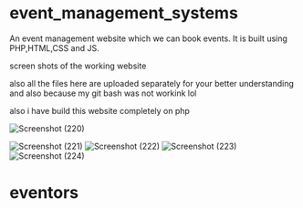 # event_management_systems
An event management website which we can book events. It is built using PHP,HTML,CSS and JS.

screen shots of the working website 

also all the files here are uploaded separately for your better understanding and also because my git bash was not workink lol 

also i have build this website completely on php 


![Screenshot (220)](https://github.com/mayurbhat13/eventors/assets/154245469/3112a380-bfef-4af8-b78b-5257b969af4c)


![Screenshot (221)](https://github.com/mayurbhat13/eventors/assets/154245469/3032709d-f7c5-4150-a995-2a91a55feaa8)
![Screenshot (222)](https://github.com/mayurbhat13/eventors/assets/154245469/b5a7eaea-acae-43a6-b6dd-b0af3586811f)
![Screenshot (223)](https://github.com/mayurbhat13/eventors/assets/154245469/0e5ae029-fc64-4e44-a6af-bb592a0f6d1a)
![Screenshot (224)](https://github.com/mayurbhat13/eventors/assets/154245469/119c9e82-c80d-4a0c-94e9-9c473888e699)
# eventors
